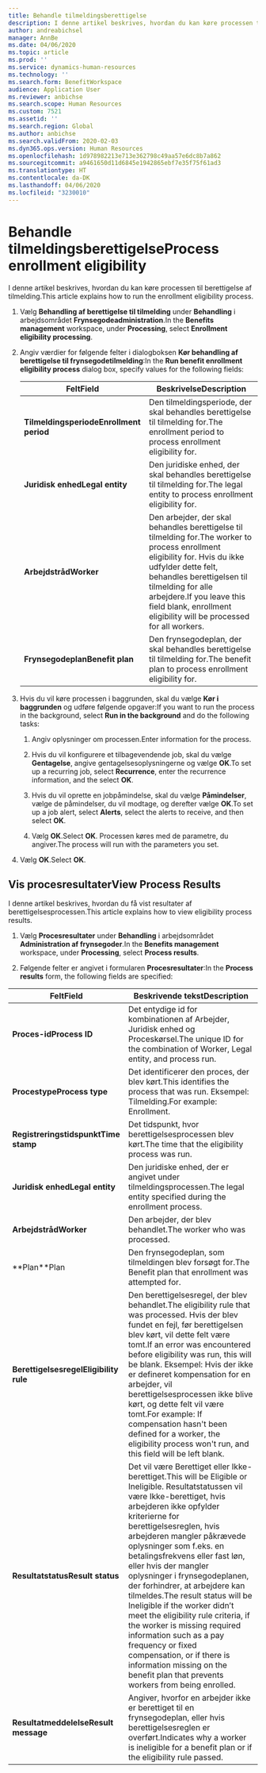 ```yaml
---
title: Behandle tilmeldingsberettigelse
description: I denne artikel beskrives, hvordan du kan køre processen til berettigelse af tilmelding.
author: andreabichsel
manager: AnnBe
ms.date: 04/06/2020
ms.topic: article
ms.prod: ''
ms.service: dynamics-human-resources
ms.technology: ''
ms.search.form: BenefitWorkspace
audience: Application User
ms.reviewer: anbichse
ms.search.scope: Human Resources
ms.custom: 7521
ms.assetid: ''
ms.search.region: Global
ms.author: anbichse
ms.search.validFrom: 2020-02-03
ms.dyn365.ops.version: Human Resources
ms.openlocfilehash: 1d978982213e713e362798c49aa57e6dc8b7a862
ms.sourcegitcommit: a9461650d11d6845e1942865ebf7e35f75f61ad3
ms.translationtype: HT
ms.contentlocale: da-DK
ms.lasthandoff: 04/06/2020
ms.locfileid: "3230010"
---
```

# <a name="process-enrollment-eligibility"></a><span data-ttu-id="b4d6b-103">Behandle tilmeldingsberettigelse</span><span class="sxs-lookup"><span data-stu-id="b4d6b-103">Process enrollment eligibility</span></span>

<span data-ttu-id="b4d6b-104">I denne artikel beskrives, hvordan du kan køre processen til berettigelse af tilmelding.</span><span class="sxs-lookup"><span data-stu-id="b4d6b-104">This article explains how to run the enrollment eligibility process.</span></span>

1. <span data-ttu-id="b4d6b-105">Vælg **Behandling af berettigelse til tilmelding** under **Behandling** i arbejdsområdet **Frynsegodeadministration**.</span><span class="sxs-lookup"><span data-stu-id="b4d6b-105">In the **Benefits management** workspace, under **Processing**, select **Enrollment eligibility processing**.</span></span>

2. <span data-ttu-id="b4d6b-106">Angiv værdier for følgende felter i dialogboksen **Kør behandling af berettigelse til frynsegodetilmelding**:</span><span class="sxs-lookup"><span data-stu-id="b4d6b-106">In the **Run benefit enrollment eligibility process** dialog box, specify values for the following fields:</span></span>

   | <span data-ttu-id="b4d6b-107">Felt</span><span class="sxs-lookup"><span data-stu-id="b4d6b-107">Field</span></span> | <span data-ttu-id="b4d6b-108">Beskrivelse</span><span class="sxs-lookup"><span data-stu-id="b4d6b-108">Description</span></span> |
   | --- | --- |
   | <span data-ttu-id="b4d6b-109">**Tilmeldingsperiode**</span><span class="sxs-lookup"><span data-stu-id="b4d6b-109">**Enrollment period**</span></span> | <span data-ttu-id="b4d6b-110">Den tilmeldingsperiode, der skal behandles berettigelse til tilmelding for.</span><span class="sxs-lookup"><span data-stu-id="b4d6b-110">The enrollment period to process enrollment eligibility for.</span></span> |
   | <span data-ttu-id="b4d6b-111">**Juridisk enhed**</span><span class="sxs-lookup"><span data-stu-id="b4d6b-111">**Legal entity**</span></span> | <span data-ttu-id="b4d6b-112">Den juridiske enhed, der skal behandles berettigelse til tilmelding for.</span><span class="sxs-lookup"><span data-stu-id="b4d6b-112">The legal entity to process enrollment eligibility for.</span></span> |
   | <span data-ttu-id="b4d6b-113">**Arbejdstråd**</span><span class="sxs-lookup"><span data-stu-id="b4d6b-113">**Worker**</span></span> | <span data-ttu-id="b4d6b-114">Den arbejder, der skal behandles berettigelse til tilmelding for.</span><span class="sxs-lookup"><span data-stu-id="b4d6b-114">The worker to process enrollment eligibility for.</span></span> <span data-ttu-id="b4d6b-115">Hvis du ikke udfylder dette felt, behandles berettigelsen til tilmelding for alle arbejdere.</span><span class="sxs-lookup"><span data-stu-id="b4d6b-115">If you leave this field blank, enrollment eligibility will be processed for all workers.</span></span> |
   | <span data-ttu-id="b4d6b-116">**Frynsegodeplan**</span><span class="sxs-lookup"><span data-stu-id="b4d6b-116">**Benefit plan**</span></span> | <span data-ttu-id="b4d6b-117">Den frynsegodeplan, der skal behandles berettigelse til tilmelding for.</span><span class="sxs-lookup"><span data-stu-id="b4d6b-117">The benefit plan to process enrollment eligibility for.</span></span>

3. <span data-ttu-id="b4d6b-118">Hvis du vil køre processen i baggrunden, skal du vælge **Kør i baggrunden** og udføre følgende opgaver:</span><span class="sxs-lookup"><span data-stu-id="b4d6b-118">If you want to run the process in the background, select **Run in the background** and do the following tasks:</span></span>

   1. <span data-ttu-id="b4d6b-119">Angiv oplysninger om processen.</span><span class="sxs-lookup"><span data-stu-id="b4d6b-119">Enter information for the process.</span></span>

   2. <span data-ttu-id="b4d6b-120">Hvis du vil konfigurere et tilbagevendende job, skal du vælge **Gentagelse**, angive gentagelsesoplysningerne og vælge **OK**.</span><span class="sxs-lookup"><span data-stu-id="b4d6b-120">To set up a recurring job, select **Recurrence**, enter the recurrence information, and the select **OK**.</span></span>

   3. <span data-ttu-id="b4d6b-121">Hvis du vil oprette en jobpåmindelse, skal du vælge **Påmindelser**, vælge de påmindelser, du vil modtage, og derefter vælge **OK**.</span><span class="sxs-lookup"><span data-stu-id="b4d6b-121">To set up a job alert, select **Alerts**, select the alerts to receive, and then select **OK**.</span></span>

   4. <span data-ttu-id="b4d6b-122">Vælg **OK**.</span><span class="sxs-lookup"><span data-stu-id="b4d6b-122">Select **OK**.</span></span> <span data-ttu-id="b4d6b-123">Processen køres med de parametre, du angiver.</span><span class="sxs-lookup"><span data-stu-id="b4d6b-123">The process will run with the parameters you set.</span></span>

4. <span data-ttu-id="b4d6b-124">Vælg **OK**.</span><span class="sxs-lookup"><span data-stu-id="b4d6b-124">Select **OK**.</span></span>

## <a name="view-process-results"></a><span data-ttu-id="b4d6b-125">Vis procesresultater</span><span class="sxs-lookup"><span data-stu-id="b4d6b-125">View Process Results</span></span>

<span data-ttu-id="b4d6b-126">I denne artikel beskrives, hvordan du få vist resultater af berettigelsesprocessen.</span><span class="sxs-lookup"><span data-stu-id="b4d6b-126">This article explains how to view eligibility process results.</span></span>

1.  <span data-ttu-id="b4d6b-127">Vælg **Procesresultater** under **Behandling** i arbejdsområdet **Administration af frynsegoder**.</span><span class="sxs-lookup"><span data-stu-id="b4d6b-127">In the **Benefits management** workspace, under **Processing**, select **Process results**.</span></span>

2.  <span data-ttu-id="b4d6b-128">Følgende felter er angivet i formularen **Procesresultater**:</span><span class="sxs-lookup"><span data-stu-id="b4d6b-128">In the **Process results** form, the following fields are specified:</span></span>

   | <span data-ttu-id="b4d6b-129">Felt</span><span class="sxs-lookup"><span data-stu-id="b4d6b-129">Field</span></span> | <span data-ttu-id="b4d6b-130">Beskrivende tekst</span><span class="sxs-lookup"><span data-stu-id="b4d6b-130">Description</span></span> |
   | --- | --- |
   | <span data-ttu-id="b4d6b-131">**Proces-id**</span><span class="sxs-lookup"><span data-stu-id="b4d6b-131">**Process ID**</span></span> | <span data-ttu-id="b4d6b-132">Det entydige id for kombinationen af Arbejder, Juridisk enhed og Proceskørsel.</span><span class="sxs-lookup"><span data-stu-id="b4d6b-132">The unique ID for the combination of Worker, Legal entity, and process run.</span></span> |
   | <span data-ttu-id="b4d6b-133">**Procestype**</span><span class="sxs-lookup"><span data-stu-id="b4d6b-133">**Process type**</span></span> | <span data-ttu-id="b4d6b-134">Det identificerer den proces, der blev kørt.</span><span class="sxs-lookup"><span data-stu-id="b4d6b-134">This identifies the process that was run.</span></span> <span data-ttu-id="b4d6b-135">Eksempel: Tilmelding.</span><span class="sxs-lookup"><span data-stu-id="b4d6b-135">For example:  Enrollment.</span></span> |
   | <span data-ttu-id="b4d6b-136">**Registreringstidspunkt**</span><span class="sxs-lookup"><span data-stu-id="b4d6b-136">**Time stamp**</span></span> | <span data-ttu-id="b4d6b-137">Det tidspunkt, hvor berettigelsesprocessen blev kørt.</span><span class="sxs-lookup"><span data-stu-id="b4d6b-137">The time that the eligibility process was run.</span></span> |
   | <span data-ttu-id="b4d6b-138">**Juridisk enhed**</span><span class="sxs-lookup"><span data-stu-id="b4d6b-138">**Legal entity**</span></span> | <span data-ttu-id="b4d6b-139">Den juridiske enhed, der er angivet under tilmeldingsprocessen.</span><span class="sxs-lookup"><span data-stu-id="b4d6b-139">The legal entity specified during the enrollment process.</span></span> |
   | <span data-ttu-id="b4d6b-140">**Arbejdstråd**</span><span class="sxs-lookup"><span data-stu-id="b4d6b-140">**Worker**</span></span> | <span data-ttu-id="b4d6b-141">Den arbejder, der blev behandlet.</span><span class="sxs-lookup"><span data-stu-id="b4d6b-141">The worker who was processed.</span></span> |
   | <span data-ttu-id="b4d6b-142">\*\*Plan</span><span class="sxs-lookup"><span data-stu-id="b4d6b-142">\*\*Plan</span></span> | <span data-ttu-id="b4d6b-143">Den frynsegodeplan, som tilmeldingen blev forsøgt for.</span><span class="sxs-lookup"><span data-stu-id="b4d6b-143">The Benefit plan that enrollment was attempted for.</span></span> |
   | <span data-ttu-id="b4d6b-144">**Berettigelsesregel**</span><span class="sxs-lookup"><span data-stu-id="b4d6b-144">**Eligibility rule**</span></span> | <span data-ttu-id="b4d6b-145">Den berettigelsesregel, der blev behandlet.</span><span class="sxs-lookup"><span data-stu-id="b4d6b-145">The eligibility rule that was processed.</span></span> <span data-ttu-id="b4d6b-146">Hvis der blev fundet en fejl, før berettigelsen blev kørt, vil dette felt være tomt.</span><span class="sxs-lookup"><span data-stu-id="b4d6b-146">If an error was encountered before eligibility was run, this will be blank.</span></span> <span data-ttu-id="b4d6b-147">Eksempel: Hvis der ikke er defineret kompensation for en arbejder, vil berettigelsesprocessen ikke blive kørt, og dette felt vil være tomt.</span><span class="sxs-lookup"><span data-stu-id="b4d6b-147">For example: If compensation hasn't been defined for a worker, the eligibility process won't run, and this field will be left blank.</span></span> |
   | <span data-ttu-id="b4d6b-148">**Resultatstatus**</span><span class="sxs-lookup"><span data-stu-id="b4d6b-148">**Result status**</span></span> | <span data-ttu-id="b4d6b-149">Det vil være Berettiget eller Ikke-berettiget.</span><span class="sxs-lookup"><span data-stu-id="b4d6b-149">This will be Eligible or Ineligible.</span></span> <span data-ttu-id="b4d6b-150">Resultatstatussen vil være Ikke-berettiget, hvis arbejderen ikke opfylder kriterierne for berettigelsesreglen, hvis arbejderen mangler påkrævede oplysninger som f.eks. en betalingsfrekvens eller fast løn, eller hvis der mangler oplysninger i frynsegodeplanen, der forhindrer, at arbejdere kan tilmeldes.</span><span class="sxs-lookup"><span data-stu-id="b4d6b-150">The result status will be Ineligible if the worker didn’t meet the eligibility rule criteria, if the worker is missing required information such as a pay frequency or fixed compensation, or if there is information missing on the benefit plan that prevents workers from being enrolled.</span></span> |
   | <span data-ttu-id="b4d6b-151">**Resultatmeddelelse**</span><span class="sxs-lookup"><span data-stu-id="b4d6b-151">**Result message**</span></span> | <span data-ttu-id="b4d6b-152">Angiver, hvorfor en arbejder ikke er berettiget til en frynsegodeplan, eller hvis berettigelsesreglen er overført.</span><span class="sxs-lookup"><span data-stu-id="b4d6b-152">Indicates why a worker is ineligible for a benefit plan or if the eligibility rule passed.</span></span> |

